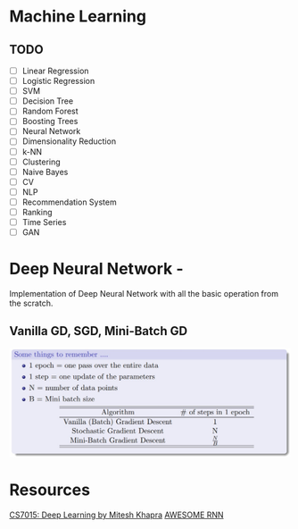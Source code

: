 # Machine Learning 

## TODO
- [ ] Linear Regression
- [ ] Logistic Regression
- [ ] SVM
- [ ] Decision Tree
- [ ] Random Forest
- [ ] Boosting Trees
- [ ] Neural Network
- [ ] Dimensionality Reduction
- [ ] k-NN
- [ ] Clustering
- [ ] Naive Bayes
- [ ] CV
- [ ] NLP
- [ ] Recommendation System
- [ ] Ranking
- [ ] Time Series
- [ ] GAN

# **Deep Neural Network** - 
Implementation of Deep Neural Network with all the basic operation from the scratch.

## Vanilla GD, SGD, Mini-Batch GD
![batch_stochastic_mini](assets/batch_stochastic_mini.jpeg)
  

# Resources
[CS7015: Deep Learning by Mitesh Khapra](http://cse.iitm.ac.in/~miteshk/CS7015_2018.html)
[AWESOME RNN](https://github.com/kjw0612/awesome-rnn)


